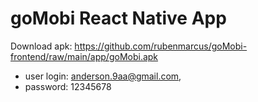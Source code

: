 # goMobi React Native App


Download apk: https://github.com/rubenmarcus/goMobi-frontend/raw/main/app/goMobi.apk

- user login: anderson.9aa@gmail.com,
- password: 12345678

